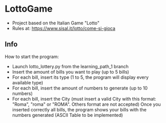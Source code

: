 # LottoGame

- Project based on the Italian Game "Lotto"
- Rules at: https://www.sisal.it/lotto/come-si-gioca

## Info

How to start the program:
- Launch lotto_lottery.py from the learning_path_1 branch
- Insert the amount of bills you want to play (up to 5 bills)
- For each bill, insert its type (1 to 5, the program will display every available type)
- For each bill, insert the amount of numbers to generate (up to 10 numbers)
- For each bill, insert the City (must insert a valid City with this format: "Roma", "roma" or "ROMA". Others format are not accepted)
Once you inserted correctly all bills, the program shows your bills with the numbers generated (ASCII Table to be implemented)
